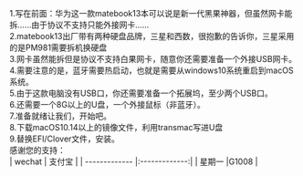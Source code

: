 1.写在前面：华为这一款matebook13本可以说是新一代黑果神器，但虽然网卡能拆......由于协议不支持只能外接网卡......<br>
2.matebook13出厂带有两种硬盘品牌，三星和西数，很抱歉的告诉你，三星采用的是PM981需要拆机换硬盘<br>
3.网卡虽然能拆但是协议不支持白果网卡，随意你还需要准备一个外接USB网卡。<br>
4.需要注意的是，蓝牙需要热启动，也就是需要从windows10系统重启到macOS系统。<br>
5.由于这款电脑没有USB口，你还需要准备一个拓展坞，至少两个USB口。<br>
6.还需要一个8G以上的U盘，一个外接鼠标（非蓝牙）。<br>
7.准备就绪让我们，开始吧。<br>
8.下载macOS10.14以上的镜像文件，利用transmac写进U盘<br>
9.替换EFI/Clover文件，安装。<br>
感谢您的支持：<br>
| wechat        | 支付宝          | 
| ------------- |:-------------:|
| 星期一      |G1008 | 

